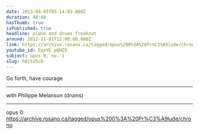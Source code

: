 ```yaml
---
date: 2013-04-05T05:14:03.000Z
duration: 48:48
hasThumb: true
isPublished: true
headline: piano and drums freakout
around: 2012-11-01T12:00:00.000Z
link: https://archive.rosano.ca/tagged/opus%200%3A%20Pr%C3%A9lude/chrono
youtube_id: EqxYE_pQHZ8
subject: opus 0, no. 1
slug: h8zto5c0
---
```

Go forth, have courage

---

with Philippe Melanson (drums)

---

opus 0: https://archive.rosano.ca/tagged/opus%200%3A%20Pr%C3%A9lude/chrono
